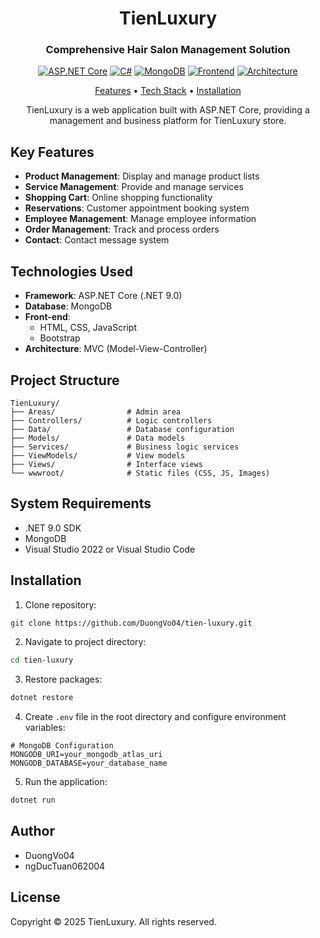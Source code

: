 <div align="center">

# TienLuxury

### Comprehensive Hair Salon Management Solution

[![ASP.NET Core](https://img.shields.io/badge/ASP.NET%20Core-9.0-purple.svg)](https://dotnet.microsoft.com/)
[![C#](https://img.shields.io/badge/C%23-12.0-green.svg)](https://docs.microsoft.com/dotnet/csharp/)
[![MongoDB](https://img.shields.io/badge/MongoDB-7.0+-brightgreen.svg)](https://www.mongodb.com/)
[![Frontend](https://img.shields.io/badge/Frontend-HTML%2FCSS%2FJS%2FBootstrap-orange.svg)](https://getbootstrap.com/)
[![Architecture](https://img.shields.io/badge/Architecture-MVC-blue.svg)](https://docs.microsoft.com/aspnet/core/mvc/overview)

[Features](#-key-features) • [Tech Stack](#-technologies-used) • [Installation](#-installation)

TienLuxury is a web application built with ASP.NET Core, providing a management and business platform for TienLuxury store.

</div>



## Key Features

- **Product Management**: Display and manage product lists
- **Service Management**: Provide and manage services
- **Shopping Cart**: Online shopping functionality
- **Reservations**: Customer appointment booking system
- **Employee Management**: Manage employee information
- **Order Management**: Track and process orders
- **Contact**: Contact message system

## Technologies Used

- **Framework**: ASP.NET Core (.NET 9.0)
- **Database**: MongoDB
- **Front-end**: 
  - HTML, CSS, JavaScript
  - Bootstrap
- **Architecture**: MVC (Model-View-Controller)

## Project Structure

```
TienLuxury/
├── Areas/                # Admin area
├── Controllers/          # Logic controllers
├── Data/                 # Database configuration
├── Models/               # Data models
├── Services/             # Business logic services
├── ViewModels/           # View models
├── Views/                # Interface views
└── wwwroot/              # Static files (CSS, JS, Images)
```

## System Requirements

- .NET 9.0 SDK
- MongoDB
- Visual Studio 2022 or Visual Studio Code

## Installation

1. Clone repository:
```bash
git clone https://github.com/DuongVo04/tien-luxury.git
```

2. Navigate to project directory:
```bash
cd tien-luxury
```

3. Restore packages:
```bash
dotnet restore
```

4. Create `.env` file in the root directory and configure environment variables:

```env
# MongoDB Configuration
MONGODB_URI=your_mongodb_atlas_uri
MONGODB_DATABASE=your_database_name
```

5. Run the application:
```bash
dotnet run
```

## Author

- DuongVo04
- ngDucTuan062004

## License


Copyright © 2025 TienLuxury. All rights reserved.
